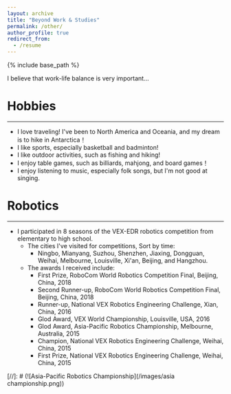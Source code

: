 ```yaml
---
layout: archive
title: "Beyond Work & Studies"
permalink: /other/
author_profile: true
redirect_from:
  - /resume
---
```


{% include base_path %}

I believe that work-life balance is very important...

Hobbies
======
---
* I love traveling! I've been to North America and Oceania, and my dream is to hike in Antarctica！
* I like sports, especially basketball and badminton!
* I like outdoor activities, such as fishing and hiking!
* I enjoy table games, such as billiards, mahjong, and board games！
* I enjoy listening to music, especially folk songs, but I'm not good at singing.

Robotics
======
---
* I participated in 8 seasons of the VEX-EDR robotics competition from elementary to high school.
  * The cities I've visited for competitions, Sort by time:
    * Ningbo, Mianyang, Suzhou, Shenzhen, Jiaxing, Dongguan, Weihai, Melbourne, Louisville, Xi'an, Beijing, and Hangzhou.
  * The awards I received include:
    * First Prize, RoboCom World Robotics Competition Final, Beijing, China, 2018
    * Second Runner-up, RoboCom World Robotics Competition Final, Beijing, China, 2018
    * Runner-up, National VEX Robotics Engineering Challenge, Xian, China, 2016
    * Glod Award, VEX World Championship, Louisville, USA, 2016
    * Glod Award, Asia-Pacific Robotics Championship, Melbourne, Australia, 2015
    * Champion, National VEX Robotics Engineering Challenge, Weihai, China, 2015
    * First Prize, National VEX Robotics Engineering Challenge, Weihai, China, 2015

[//]: # (![Asia-Pacific Robotics Championship](/images/asia championship.png))
